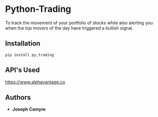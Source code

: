 # Python-Trading
To track the movement of your portfolio of stocks while also alerting you when the top movers of the day have triggered a bullish signal. 

## Installation
```
pip install py_trading
```

## API's Used
https://www.alphavantage.co

## Authors

* **Joseph Camyre**



